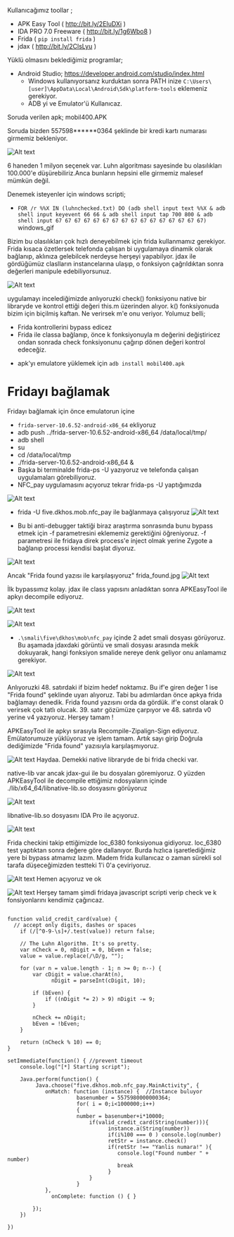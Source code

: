 

Kullanıcağımız toollar ;

- APK Easy Tool ( http://bit.ly/2EIuDXi )
- IDA PRO 7.0 Freeware ( http://bit.ly/1g6Wbo8 )
- Frida ( ```pip install frida``` )
- jdax ( http://bit.ly/2ClsLyu )

Yüklü olmasını beklediğimiz programlar;

- Android Studio;
  https://developer.android.com/studio/index.html
  + Windows kullanıyorsanız kurduktan sonra PATH inize  ``` C:\Users\[user]\AppData\Local\Android\Sdk\platform-tools ``` eklemeniz gerekiyor.
  + ADB yi ve Emulator'ü  Kullanıcaz.



Soruda verilen apk;
  mobil400.APK

Soruda bizden 557598******0364 şeklinde bir kredi kartı numarası girmemiz bekleniyor.

![Alt text](MOBILE400_Resimler/apk_giris.png)

6 haneden 1 milyon seçenek var. Luhn algoritması sayesinde bu olasılıkları 100.000'e düşürebiliriz.Anca bunların hepsini elle girmemiz malesef mümkün değil.

Denemek isteyenler için windows scripti;
+ ```FOR /r %%X IN (luhnchecked.txt) DO (adb shell input text %%X & adb shell input keyevent 66 66 & adb shell input tap 700 800 & adb shell input 67 67 67 67 67 67 67 67 67 67 67 67 67 67 67 67)```
windows_gif

Bizim bu olasılıkları çok hızlı deneyebilmek için frida kullanmamız gerekiyor. Frida kısaca özetlersek telefonda çalışan bi uygulamaya dinamik olarak bağlanıp, aklınıza gelebilcek nerdeyse herşeyi yapabilyor.
jdax ile gördüğümüz claslların instancelarına ulaşıp, o fonksiyon çağrıldıktan sonra değerleri manipule edebiliyorsunuz.

![Alt text](MOBILE400_Resimler/jdax_view.png)


uygulamayı incelediğimizde anlıyoruzki check() fonksiyonu native bir libraryde ve kontrol ettiği değeri this.m üzerinden alıyor.
k() fonksiyonuda bizim için biçilmiş kaftan. Ne verirsek m'e onu veriyor.
Yolumuz belli;
 - Frida kontrollerini bypass edicez
 - Frida ile classa bağlanıp, önce k fonksiyonuyla m değerini değiştiricez ondan sonrada check fonksiyonunu çağırıp dönen değeri kontrol edeceğiz.

+ apk'yı emulatore yüklemek için ```adb install mobil400.apk```

# Fridayı bağlamak

Fridayı bağlamak için önce emulatorun içine
+  ```frida-server-10.6.52-android-x86_64``` ekliyoruz
+ adb push ../frida-server-10.6.52-android-x86_64 /data/local/tmp/
+ adb shell
+ su
+ cd /data/local/tmp
+ ./frida-server-10.6.52-android-x86_64 &
+ Başka bi terminalde frida-ps -U yazıyoruz ve telefonda çalışan uygulamaları görebiliyoruz.
+ NFC_pay uygulamasını açıyoruz tekrar frida-ps -U yaptığımızda

![Alt text](MOBILE400_Resimler/frida-ps.png)


+ frida -U five.dkhos.mob.nfc_pay ile bağlanmaya çalışıyoruz
![Alt text](MOBILE400_Resimler/frida1.png)


+ Bu bi anti-debugger taktiği biraz araştırma sonrasında bunu bypass etmek için -f parametresini eklememiz gerektiğini öğreniyoruz. -f parametresi ile fridaya direk process'e inject olmak yerine Zygote a bağlanıp processi kendisi başlat diyoruz.

![Alt text](MOBILE400_Resimler/fparameter.png)


Ancak "Frida found yazısı ile karşılaşıyoruz"
frida_found.jpg
![Alt text](MOBILE400_Resimler/frida_found.jpg)

İlk bypassımız kolay. jdax ile class yapısını anladıktan sonra APKEasyTool ile apkyı decompile ediyoruz.

![Alt text](MOBILE400_Resimler/decompile.png)

![Alt text](MOBILE400_Resimler/jdax_view.png)
 
 + ``` .\smali\five\dkhos\mob\nfc_pay ```  içinde 2 adet smali dosyası görüyoruz. Bu aşamada jdaxdaki görüntü ve smali dosyası arasında mekik dokuyarak, hangi fonksiyon smalide nereye denk geliyor onu anlamamız gerekiyor.
 
![Alt text](MOBILE400_Resimler/smalibypass.jpg)

 Anlıyoruzki 48. satırdaki if bizim hedef noktamız. Bu if'e giren değer 1 ise "Frida found" şeklinde uyarı alıyoruz. Tabi bu adımlardan önce apkya frida bağlamayı denedik. Frida found yazısını orda da gördük.
 if'e const olarak 0 verirsek çok tatlı olucak. 39. satır gözümüze çarpıyor ve 48. satırda v0 yerine v4 yazıyoruz. Herşey tamam !

 APKEasyTool ile apkyı sırasıyla Recompile-Zipalign-Sign ediyoruz. Emülatorumuze yüklüyoruz ve işlem tamam. Artık sayı girip Doğrula dediğimizde "Frida found" yazısıyla karşılaşmıyoruz.

![Alt text](MOBILE400_Resimler/halafrida.png)
 Haydaa. Demekki native libraryde de bi frida checki var.

 native-lib var ancak jdax-gui ile bu dosyaları göremiyoruz. O yüzden APKEasyTool ile decompile ettiğimiz ndosyaların içinde ./lib/x64_64/libnative-lib.so dosyasını görüyoruz

 
 ![Alt text](MOBILE400_Resimler/native-lib.png)

 libnative-lib.so dosyasını IDA Pro ile açıyoruz.
 
![Alt text](MOBILE400_Resimler/secenek_ida.png)

 Frida checkini takip ettiğimizde loc_6380 fonksiyonua gidiyoruz. loc_6380 test yaptıktan sonra değere göre dallanıyor. Burda hızlıca işaretlediğimiz yere bi bypass atmamız lazım.
 Madem frida kullanıcaz o zaman sürekli sol tarafa düşeceğimizden  testteki 1'i 0'a çeviriyoruz.
  
![Alt text](MOBILE400_Resimler/secenekler.png)
 Hemen açıyoruz ve ok

![Alt text](MOBILE400_Resimler/bypass_ok.png)
 Herşey tamam şimdi fridaya javascript scripti verip check ve k fonsiyonlarını kendimiz çağırıcaz.
```

function valid_credit_card(value) {
  // accept only digits, dashes or spaces
	if (/[^0-9-\s]+/.test(value)) return false;

	// The Luhn Algorithm. It's so pretty.
	var nCheck = 0, nDigit = 0, bEven = false;
	value = value.replace(/\D/g, "");

	for (var n = value.length - 1; n >= 0; n--) {
		var cDigit = value.charAt(n),
			  nDigit = parseInt(cDigit, 10);

		if (bEven) {
			if ((nDigit *= 2) > 9) nDigit -= 9;
		}

		nCheck += nDigit;
		bEven = !bEven;
	}

	return (nCheck % 10) == 0;
}

setImmediate(function() { //prevent timeout
    console.log("[*] Starting script");

    Java.perform(function() {
	     Java.choose("five.dkhos.mob.nfc_pay.MainActivity", {
            onMatch: function (instance) {  //Instance buluyor
				      basenumber = 5575980000000364;
				      for( i = 0;i<1000000;i++)
				      {
				      number = basenumber+i*10000;
				          if(valid_credit_card(String(number))){
				                instance.a(String(number))
				                if(i%100 === 0 ) console.log(number)
				                retStr = instance.check()
				                if(retStr !== "Yanlis numara!" ){
					               console.log("Found number " + number)
					               break
				                }
				          }
				      }
            },
              onComplete: function () { }

        });
    })

})
```
